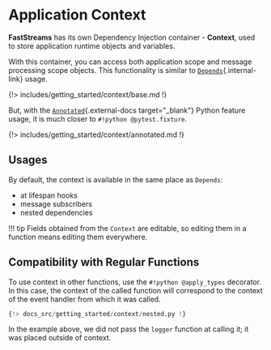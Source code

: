 # Application Context

**FastStreams** has its own Dependency Injection container - **Context**, used to store application runtime objects and variables.

With this container, you can access both application scope and message processing scope objects. This functionality is similar to [`Depends`](../dependencies/index.md){.internal-link} usage.

{!> includes/getting_started/context/base.md !}

But, with the [`Annotated`](https://docs.python.org/3/library/typing.html#typing.Annotated){.external-docs target="_blank"} Python feature usage, it is much closer to `#!python @pytest.fixture`.

{!> includes/getting_started/context/annotated.md !}

## Usages

By default, the context is available in the same place as `Depends`:

* at lifespan hooks
* message subscribers
* nested dependencies

!!! tip
    Fields obtained from the `Context` are editable, so editing them in a function means editing them everywhere.

## Compatibility with Regular Functions

To use context in other functions, use the `#!python @apply_types` decorator. In this case, the context of the called function will correspond to the context of the event handler from which it was called.

```python linenums="1" hl_lines="6 8 11"
{!> docs_src/getting_started/context/nested.py !}
```

In the example above, we did not pass the `logger` function at calling it; it was placed outside of context.
